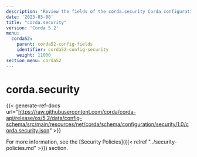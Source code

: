 ```yaml
---
description: "Review the fields of the corda.security Corda configuration section."
date: '2023-03-08'
title: "corda.security"
version: 'Corda 5.2'
menu:
  corda52:
    parent: corda52-config-fields
    identifier: corda52-config-security
    weight: 11000
section_menu: corda52
---
```

# corda.security

{{< generate-ref-docs url="https://raw.githubusercontent.com/corda/corda-api/release/os/5.2/data/config-schema/src/main/resources/net/corda/schema/configuration/security/1.0/corda.security.json" >}}

For more information, see the [Security Policies]({{< relref "../security-policies.md" >}}) section.
